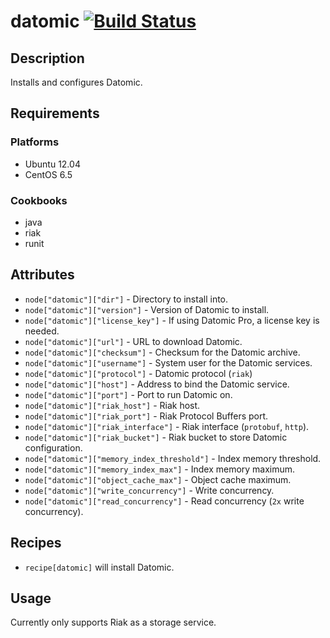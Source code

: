 # datomic [![Build Status](https://secure.travis-ci.org/hectcastro/chef-datomic.png?branch=master)](http://travis-ci.org/hectcastro/chef-datomic)

## Description

Installs and configures Datomic.

## Requirements

### Platforms

* Ubuntu 12.04
* CentOS 6.5

### Cookbooks

* java
* riak
* runit

## Attributes

* `node["datomic"]["dir"]` - Directory to install into.
* `node["datomic"]["version"]` - Version of Datomic to install.
* `node["datomic"]["license_key"]` - If using Datomic Pro, a license key is needed.
* `node["datomic"]["url"]` - URL to download Datomic.
* `node["datomic"]["checksum"]` - Checksum for the Datomic archive.
* `node["datomic"]["username"]` - System user for the Datomic services.
* `node["datomic"]["protocol"]` - Datomic protocol (`riak`)
* `node["datomic"]["host"]` - Address to bind the Datomic service.
* `node["datomic"]["port"]` - Port to run Datomic on.
* `node["datomic"]["riak_host"]` - Riak host.
* `node["datomic"]["riak_port"]` - Riak Protocol Buffers port.
* `node["datomic"]["riak_interface"]` - Riak interface (`protobuf`, `http`).
* `node["datomic"]["riak_bucket"]` - Riak bucket to store Datomic configuration.
* `node["datomic"]["memory_index_threshold"]` - Index memory threshold.
* `node["datomic"]["memory_index_max"]` - Index memory maximum.
* `node["datomic"]["object_cache_max"]` - Object cache maximum.
* `node["datomic"]["write_concurrency"]` - Write concurrency.
* `node["datomic"]["read_concurrency"]` - Read concurrency (`2x` write concurrency).

## Recipes

* `recipe[datomic]` will install Datomic.

## Usage

Currently only supports Riak as a storage service.
